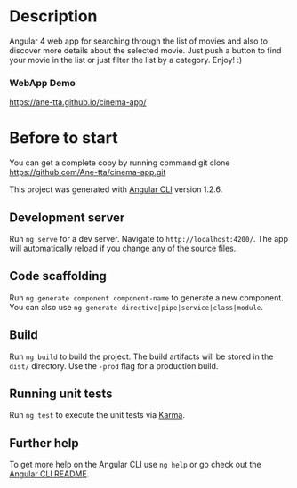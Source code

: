 # Description
Angular 4 web app for searching through the list of movies and also to discover more details about the selected movie. Just push a button to find  your movie in the list or just filter the list by a category. Enjoy! :)

### WebApp Demo
https://ane-tta.github.io/cinema-app/

# Before to start
You can get a complete copy by running command
git clone https://github.com/Ane-tta/cinema-app.git

This project was generated with [Angular CLI](https://github.com/angular/angular-cli) version 1.2.6.

## Development server

Run `ng serve` for a dev server. Navigate to `http://localhost:4200/`. The app will automatically reload if you change any of the source files.

## Code scaffolding

Run `ng generate component component-name` to generate a new component. You can also use `ng generate directive|pipe|service|class|module`.

## Build

Run `ng build` to build the project. The build artifacts will be stored in the `dist/` directory. Use the `-prod` flag for a production build.

## Running unit tests

Run `ng test` to execute the unit tests via [Karma](https://karma-runner.github.io).

## Further help

To get more help on the Angular CLI use `ng help` or go check out the [Angular CLI README](https://github.com/angular/angular-cli/blob/master/README.md).

